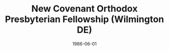 ---
date: &id001 1986-06-01
end_date: null
location:
  address: null
  city: Wilmington
  state: DE
minister:
- end: 1988-01-01
  name: LeRoy Greer
  start: 1986-01-01
  type: Pastor
ministers:
- LeRoy Greer
name: New Covenant Orthodox Presbyterian Fellowship
names:
- end: 1988-09-19
  name: New Covenant Orthodox Presbyterian Fellowship
  start: 1986-06-01
origination_date: *id001
raw_data: 'DE Wilmington

  New Covenant Orthodox Presbyterian Fellowship (June 1, 1986- September 19, 1988)

  Pastor: LeRoy Greer, 1986-88

  '
received_from: null
states:
- DE
status:
  active: false
  end_date: 1988-09-19
  reason: null
  received_from: null
  withdrawal_to: null
title: New Covenant Orthodox Presbyterian Fellowship (Wilmington DE)
year_established:
- 1986

---